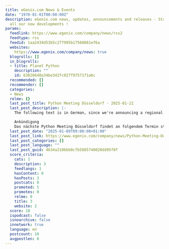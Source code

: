 ```yaml
---
title: eGenix.com News & Events
date: "1970-01-01T00:00:00Z"
description: eGenix.com news, updates, announcements and releases - Stay tuned to
  all our new developments !
params:
  feedlink: https://www.egenix.com/company/news/rss2
  feedtype: rss
  feedid: 1aa2434d53b5c277995b17560081ef6a
  websites:
    https://www.egenix.com/company/news: true
  blogrolls: []
  in_blogrolls:
  - title: Planet Python
    description: ""
    id: 63826648a34be342fc027f97571f1a6c
  recommended: []
  recommender: []
  categories:
  - News
  relme: {}
  last_post_title: Python Meeting Düsseldorf - 2025-01-22
  last_post_description: |-
    The following text is in German, since we're announcing a regional user group meeting in Düsseldorf, Germany.

    Ankündigung
    Das nächste Python Meeting Düsseldorf findet an folgendem Termin statt
  last_post_date: "2025-01-09T09:00:00+01:00"
  last_post_link: https://www.egenix.com/company/news/Python-Meeting-Duesseldorf-2025-01-22
  last_post_categories: []
  last_post_language: ""
  last_post_guid: 4634a210bbb0cfb5885740020dd95f8f
  score_criteria:
    cats: 1
    description: 3
    feedlangs: 1
    hasContent: 0
    hasPosts: 3
    postcats: 0
    promoted: 5
    promotes: 0
    relme: 0
    title: 3
    website: 2
  score: 18
  ispodcast: false
  isnoarchive: false
  innetwork: true
  language: en
  postcount: 10
  avgpostlen: 0
---
```

